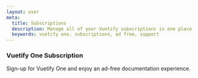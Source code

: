 ```yaml
---
layout: user
meta:
  title: Subscriptions
  description: Manage all of your Vuetify subscriptions in one place
  keywords: vuetify one, subscriptions, ad free, support
---
```


### Vuetify One Subscription

Sign-up for Vuetify One and enjoy an ad-free documentation experience.

<UserAccountOneSubscription />
